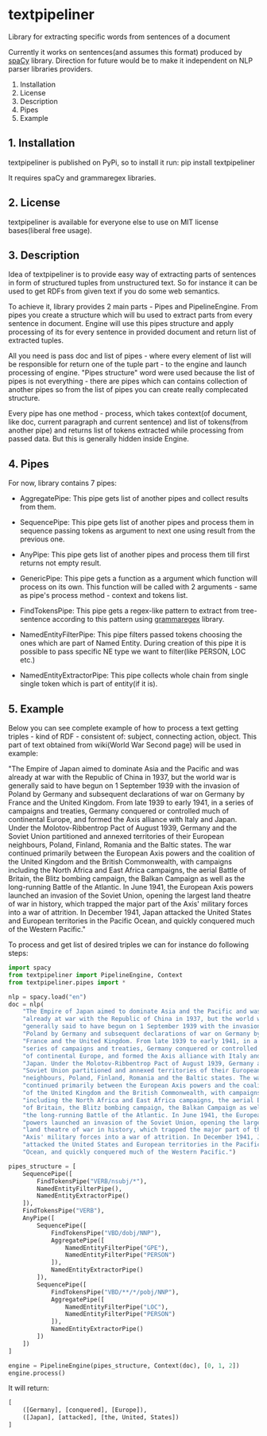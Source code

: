# textpipeliner

Library for extracting specific words from sentences of a document

Currently it works on sentences(and assumes this format) produced by [spaCy](https://spacy.io/) library.
Direction for future would be to make it independent on NLP parser libraries providers.

1. Installation
2. License
3. Description
4. Pipes
5. Example


## 1. Installation

textpipeliner is published on PyPi, so to install it run:
pip install textpipeliner

It requires spaCy and grammaregex libraries.


## 2. License

textpipeliner is available for everyone else to use on MIT license bases(liberal free usage).


## 3. Description

Idea of textpipeliner is to provide easy way of extracting parts of sentences in form of structured tuples from unstructured text. So for instance
it can be used to get RDFs from given text if you do some web semantics.

To achieve it, library provides 2 main parts - Pipes and PipelineEngine. From pipes you create a structure which will bu used to extract parts from every
sentence in document. Engine will use this pipes structure and apply processing of its for every sentence in provided document and return list of
extracted tuples.

All you need is pass doc and list of pipes - where every element of list will be responsible for return one of the tuple part - to the engine 
and launch processing of engine. "Pipes structure" word were used because the list of pipes is not everything - there are pipes which can contains
collection of another pipes so from the list of pipes you can create really complecated structure.

Every pipe has one method - process, which takes context(of document, like doc, current paragraph and current sentence) and list of tokens(from another 
pipe) and returns list of tokens extracted while processing from passed data. But this is generally hidden inside Engine.


## 4. Pipes
For now, library contains 7 pipes:

* AggregatePipe:
    This pipe gets list of another pipes and collect results from them.


* SequencePipe:
    This pipe gets list of another pipes and process them in sequence passing tokens as argument to next one using result from the previous one.


* AnyPipe:
    This pipe gets list of another pipes and process them till first returns not empty result.


* GenericPipe:
    This pipe gets a function as a argument which function will process on its own. This function will be called with 2 arguments - same as pipe's process
    method - context and tokens list.

* FindTokensPipe:
    This pipe gets a regex-like pattern to extract from tree-sentence according to this pattern using [grammaregex](https://github.com/krzysiekfonal/grammaregex) library.

* NamedEntityFilterPipe:
    This pipe filters passed tokens choosing the ones which are part of Named Entity. During creation of this pipe it is possible to pass specific
    NE type we want to filter(like PERSON, LOC etc.) 

* NamedEntityExtractorPipe:
    This pipe collects whole chain from single single token which is part of entity(if it is).


## 5. Example
Below you can see complete example of how to process a text getting triples - kind of RDF - consistent of: subject, connecting action, object.
This part of text obtained from wiki(World War Second page) will be used in example:

"The Empire of Japan aimed to dominate Asia and the
Pacific and was already at war with the Republic of China
in 1937, but the world war is generally said to have begun on
1 September 1939 with the invasion of Poland by Germany and
subsequent declarations of war on Germany by France and the United Kingdom.
From late 1939 to early 1941, in a series of campaigns and treaties, Germany conquered
or controlled much of continental Europe, and formed the Axis alliance with Italy and Japan.
Under the Molotov-Ribbentrop Pact of August 1939, Germany and the Soviet Union partitioned and 
annexed territories of their European neighbours, Poland, Finland, Romania and the Baltic states.
The war continued primarily between the European Axis powers and the coalition of the United Kingdom 
and the British Commonwealth, with campaigns including the North Africa and East Africa campaigns, 
the aerial Battle of Britain, the Blitz bombing campaign, the Balkan Campaign as well as the 
long-running Battle of the Atlantic. In June 1941, the European Axis powers launched an invasion 
of the Soviet Union, opening the largest land theatre of war in history, which trapped the major part 
of the Axis' military forces into a war of attrition. In December 1941, Japan attacked 
the United States and European territories in the Pacific Ocean, and quickly conquered much of 
the Western Pacific."

To process and get list of desired triples we can for instance do following steps:

```Python
import spacy
from textpipeliner import PipelineEngine, Context
from textpipeliner.pipes import *

nlp = spacy.load("en")
doc = nlp(
    "The Empire of Japan aimed to dominate Asia and the Pacific and was "
    "already at war with the Republic of China in 1937, but the world war is "
    "generally said to have begun on 1 September 1939 with the invasion of "
    "Poland by Germany and subsequent declarations of war on Germany by "
    "France and the United Kingdom. From late 1939 to early 1941, in a "
    "series of campaigns and treaties, Germany conquered or controlled much "
    "of continental Europe, and formed the Axis alliance with Italy and "
    "Japan. Under the Molotov-Ribbentrop Pact of August 1939, Germany and the "
    "Soviet Union partitioned and annexed territories of their European "
    "neighbours, Poland, Finland, Romania and the Baltic states. The war "
    "continued primarily between the European Axis powers and the coalition "
    "of the United Kingdom and the British Commonwealth, with campaigns "
    "including the North Africa and East Africa campaigns, the aerial Battle "
    "of Britain, the Blitz bombing campaign, the Balkan Campaign as well as "
    "the long-running Battle of the Atlantic. In June 1941, the European Axis "
    "powers launched an invasion of the Soviet Union, opening the largest "
    "land theatre of war in history, which trapped the major part of the "
    "Axis' military forces into a war of attrition. In December 1941, Japan "
    "attacked the United States and European territories in the Pacific "
    "Ocean, and quickly conquered much of the Western Pacific.")

pipes_structure = [
    SequencePipe([
        FindTokensPipe("VERB/nsubj/*"),
        NamedEntityFilterPipe(),
        NamedEntityExtractorPipe()
    ]),
    FindTokensPipe("VERB"),
    AnyPipe([
        SequencePipe([
            FindTokensPipe("VBD/dobj/NNP"),
            AggregatePipe([
                NamedEntityFilterPipe("GPE"),
                NamedEntityFilterPipe("PERSON")
            ]),
            NamedEntityExtractorPipe()
        ]),
        SequencePipe([
            FindTokensPipe("VBD/**/*/pobj/NNP"),
            AggregatePipe([
                NamedEntityFilterPipe("LOC"),
                NamedEntityFilterPipe("PERSON")
            ]),
            NamedEntityExtractorPipe()
        ])
    ])
]

engine = PipelineEngine(pipes_structure, Context(doc), [0, 1, 2])
engine.process()
```

It will return:

```Python
[
    ([Germany], [conquered], [Europe]),
    ([Japan], [attacked], [the, United, States])
]
```
